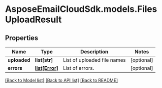 # AsposeEmailCloudSdk.models.FilesUploadResult

## Properties
Name | Type | Description | Notes
------------ | ------------- | ------------- | -------------
**uploaded** | **list[str]** | List of uploaded file names | [optional] 
**errors** | [**list[Error]**](Error.md) | List of errors. | [optional] 



[[Back to Model list]](README.md#documentation-for-models) [[Back to API list]](README.md#documentation-for-api-endpoints) [[Back to README]](README.md)


